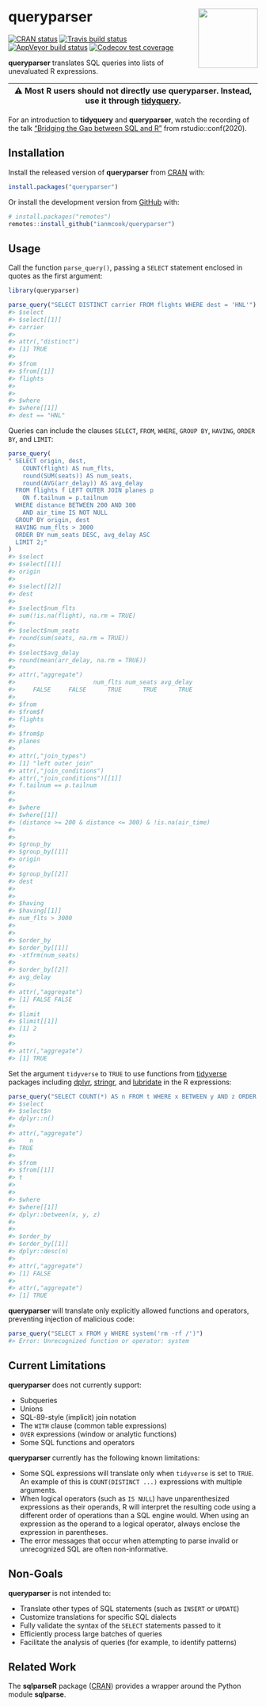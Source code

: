 
<!-- README.md is generated from README.Rmd. Please edit that file -->

# queryparser <img src="man/figures/logo.png" align="right" width="120" />

<!-- badges: start -->

[![CRAN
status](https://www.r-pkg.org/badges/version/queryparser)](https://cran.r-project.org/package=queryparser)
[![Travis build
status](https://travis-ci.com/ianmcook/queryparser.svg?branch=master)](https://travis-ci.com/ianmcook/queryparser)
[![AppVeyor build
status](https://ci.appveyor.com/api/projects/status/github/ianmcook/queryparser?branch=master&svg=true)](https://ci.appveyor.com/project/ianmcook/queryparser)
[![Codecov test
coverage](https://codecov.io/gh/ianmcook/queryparser/branch/master/graph/badge.svg)](https://codecov.io/gh/ianmcook/queryparser?branch=master)
<!-- badges: end -->

**queryparser** translates SQL queries into lists of unevaluated R
expressions.

| ⚠️ Most R users should not directly use queryparser. Instead, use it through [tidyquery](https://github.com/ianmcook/tidyquery). |
|----------------------------------------------------------------------------------------------------------------------------------|

For an introduction to **tidyquery** and **queryparser**, watch the
recording of the talk [“Bridging the Gap between SQL and
R”](https://www.youtube.com/watch?v=JwP5KdWSgqE) from
rstudio::conf(2020).

## Installation

Install the released version of **queryparser** from
[CRAN](https://CRAN.R-project.org/package=queryparser) with:

``` r
install.packages("queryparser")
```

Or install the development version from
[GitHub](https://github.com/ianmcook/queryparser) with:

``` r
# install.packages("remotes")
remotes::install_github("ianmcook/queryparser")
```

## Usage

Call the function `parse_query()`, passing a `SELECT` statement enclosed
in quotes as the first argument:

``` r
library(queryparser)

parse_query("SELECT DISTINCT carrier FROM flights WHERE dest = 'HNL'")
#> $select
#> $select[[1]]
#> carrier
#> 
#> attr(,"distinct")
#> [1] TRUE
#> 
#> $from
#> $from[[1]]
#> flights
#> 
#> 
#> $where
#> $where[[1]]
#> dest == "HNL"
```

Queries can include the clauses `SELECT`, `FROM`, `WHERE`, `GROUP BY`,
`HAVING`, `ORDER BY`, and `LIMIT`:

``` r
parse_query(
" SELECT origin, dest,
    COUNT(flight) AS num_flts,
    round(SUM(seats)) AS num_seats,
    round(AVG(arr_delay)) AS avg_delay
  FROM flights f LEFT OUTER JOIN planes p
    ON f.tailnum = p.tailnum
  WHERE distance BETWEEN 200 AND 300
    AND air_time IS NOT NULL
  GROUP BY origin, dest
  HAVING num_flts > 3000
  ORDER BY num_seats DESC, avg_delay ASC
  LIMIT 2;"
)
#> $select
#> $select[[1]]
#> origin
#> 
#> $select[[2]]
#> dest
#> 
#> $select$num_flts
#> sum(!is.na(flight), na.rm = TRUE)
#> 
#> $select$num_seats
#> round(sum(seats, na.rm = TRUE))
#> 
#> $select$avg_delay
#> round(mean(arr_delay, na.rm = TRUE))
#> 
#> attr(,"aggregate")
#>                      num_flts num_seats avg_delay 
#>     FALSE     FALSE      TRUE      TRUE      TRUE 
#> 
#> $from
#> $from$f
#> flights
#> 
#> $from$p
#> planes
#> 
#> attr(,"join_types")
#> [1] "left outer join"
#> attr(,"join_conditions")
#> attr(,"join_conditions")[[1]]
#> f.tailnum == p.tailnum
#> 
#> 
#> $where
#> $where[[1]]
#> (distance >= 200 & distance <= 300) & !is.na(air_time)
#> 
#> 
#> $group_by
#> $group_by[[1]]
#> origin
#> 
#> $group_by[[2]]
#> dest
#> 
#> 
#> $having
#> $having[[1]]
#> num_flts > 3000
#> 
#> 
#> $order_by
#> $order_by[[1]]
#> -xtfrm(num_seats)
#> 
#> $order_by[[2]]
#> avg_delay
#> 
#> attr(,"aggregate")
#> [1] FALSE FALSE
#> 
#> $limit
#> $limit[[1]]
#> [1] 2
#> 
#> 
#> attr(,"aggregate")
#> [1] TRUE
```

Set the argument `tidyverse` to `TRUE` to use functions from
[tidyverse](https://www.tidyverse.org) packages including
[dplyr](https://dplyr.tidyverse.org),
[stringr](https://stringr.tidyverse.org), and
[lubridate](https://lubridate.tidyverse.org) in the R expressions:

``` r
parse_query("SELECT COUNT(*) AS n FROM t WHERE x BETWEEN y AND z ORDER BY n DESC", tidyverse = TRUE)
#> $select
#> $select$n
#> dplyr::n()
#> 
#> attr(,"aggregate")
#>    n 
#> TRUE 
#> 
#> $from
#> $from[[1]]
#> t
#> 
#> 
#> $where
#> $where[[1]]
#> dplyr::between(x, y, z)
#> 
#> 
#> $order_by
#> $order_by[[1]]
#> dplyr::desc(n)
#> 
#> attr(,"aggregate")
#> [1] FALSE
#> 
#> attr(,"aggregate")
#> [1] TRUE
```

**queryparser** will translate only explicitly allowed functions and
operators, preventing injection of malicious code:

``` r
parse_query("SELECT x FROM y WHERE system('rm -rf /')")
#> Error: Unrecognized function or operator: system
```

## Current Limitations

**queryparser** does not currently support:

-   Subqueries
-   Unions
-   SQL-89-style (implicit) join notation
-   The `WITH` clause (common table expressions)
-   `OVER` expressions (window or analytic functions)
-   Some SQL functions and operators

**queryparser** currently has the following known limitations:

-   Some SQL expressions will translate only when `tidyverse` is set to
    `TRUE`. An example of this is `COUNT(DISTINCT ...)` expressions with
    multiple arguments.
-   When logical operators (such as `IS NULL`) have unparenthesized
    expressions as their operands, R will interpret the resulting code
    using a different order of operations than a SQL engine would. When
    using an expression as the operand to a logical operator, always
    enclose the expression in parentheses.
-   The error messages that occur when attempting to parse invalid or
    unrecognized SQL are often non-informative.

## Non-Goals

**queryparser** is not intended to:

-   Translate other types of SQL statements (such as `INSERT` or
    `UPDATE`)
-   Customize translations for specific SQL dialects
-   Fully validate the syntax of the `SELECT` statements passed to it
-   Efficiently process large batches of queries
-   Facilitate the analysis of queries (for example, to identify
    patterns)

## Related Work

The **sqlparseR** package
([CRAN](https://cran.r-project.org/package=sqlparseR)) provides a
wrapper around the Python module **sqlparse**.
